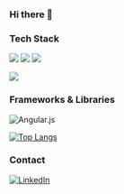 ### Hi there 👋


### Tech Stack
![](https://img.shields.io/badge/Python-3776AB?style=for-the-badge&logo=python&logoColor=white)
![](https://img.shields.io/badge/JavaScript-F7DF1E?style=for-the-badge&logo=javascript&logoColor=black)
![](https://img.shields.io/badge/TypeScript-007ACC?style=for-the-badge&logo=typescript&logoColor=white)

![](https://img.shields.io/badge/React-20232A?style=for-the-badge&logo=react&logoColor=61DAFB)

### Frameworks & Libraries
![Angular.js](https://img.shields.io/badge/angular.js-%23E23237.svg?style=for-the-badge&logo=angularjs&logoColor=white)

[![Top Langs](https://github-readme-stats.vercel.app/api/top-langs/?username=micattoc&layout=compact)](https://github.com/micattoc)

### Contact
[![LinkedIn](https://img.shields.io/badge/linkedin-%230077B5.svg?style=for-the-badge&logo=linkedin&logoColor=white)][1]

[1]: https://www.linkedin.com/in/sophia-halapchuk

<!--
**micattoc/micattoc** is a ✨ _special_ ✨ repository because its `README.md` (this file) appears on your GitHub profile.

Here are some ideas to get you started:

- 🔭 I’m currently working on ...
- 🌱 I’m currently learning ...
- 👯 I’m looking to collaborate on ...
- 🤔 I’m looking for help with ...
- 💬 Ask me about ...
- 📫 How to reach me: ...
- 😄 Pronouns: ...
- ⚡ Fun fact: ...
-->

